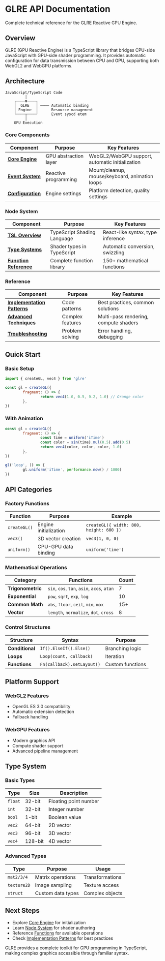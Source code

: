 # GLRE API Documentation

Complete technical reference for the GLRE Reactive GPU Engine.

## Overview

GLRE (GPU Reactive Engine) is a TypeScript library that bridges CPU-side JavaScript with GPU-side shader programming.
It provides automatic configuration for data transmission between CPU and GPU, supporting both WebGL2 and WebGPU platforms.

## Architecture

```
JavaScript/TypeScript Code
         │
    ┌────▼────┐
    │  GLRE   │ ──── Automatic binding
    │ Engine  │      Resource management
    └────┬────┘      Event syscd etem
         │
    GPU Execution
```

### Core Components

| Component                              | Purpose               | Key Features                                    |
| -------------------------------------- | --------------------- | ----------------------------------------------- |
| **[Core Engine](core/01-engine.md)**   | GPU abstraction layer | WebGL2/WebGPU support, automatic initialization |
| **[Event System](core/02-events.md)**  | Reactive programming  | Mount/cleanup, mouse/keyboard, animation loops  |
| **[Configuration](core/03-config.md)** | Engine settings       | Platform detection, quality settings            |

### Node System

| Component                                      | Purpose                     | Key Features                      |
| ---------------------------------------------- | --------------------------- | --------------------------------- |
| **[TSL Overview](node/04-overview.md)**        | TypeScript Shading Language | React-like syntax, type inference |
| **[Type Systems](node/05-systems.md)**         | Shader types in TypeScript  | Automatic conversion, swizzling   |
| **[Function Reference](node/06-functions.md)** | Complete function library   | 150+ mathematical functions       |

### Reference

| Component                                               | Purpose          | Key Features                          |
| ------------------------------------------------------- | ---------------- | ------------------------------------- |
| **[Implementation Patterns](ref/07-implementation.md)** | Code patterns    | Best practices, common solutions      |
| **[Advanced Techniques](ref/08-techniques.md)**         | Complex features | Multi-pass rendering, compute shaders |
| **[Troubleshooting](ref/09-troubleshoot.md)**           | Problem solving  | Error handling, debugging             |

## Quick Start

### Basic Setup

```javascript
import { createGL, vec4 } from 'glre'

const gl = createGL({
        fragment: () => {
                return vec4(1.0, 0.5, 0.2, 1.0) // Orange color
        },
})
```

### With Animation

```javascript
const gl = createGL({
        fragment: () => {
                const time = uniform('iTime')
                const color = sin(time).mul(0.5).add(0.5)
                return vec4(color, color, color, 1.0)
        },
})

gl('loop', () => {
        gl.uniform('iTime', performance.now() / 1000)
})
```

## API Categories

### Factory Functions

| Function     | Purpose               | Example                                 |
| ------------ | --------------------- | --------------------------------------- |
| `createGL()` | Engine initialization | `createGL({ width: 800, height: 600 })` |
| `vec3()`     | 3D vector creation    | `vec3(1, 0, 0)`                         |
| `uniform()`  | CPU-GPU data binding  | `uniform('time')`                       |

### Mathematical Operations

| Category          | Functions                                   | Count |
| ----------------- | ------------------------------------------- | ----- |
| **Trigonometric** | `sin`, `cos`, `tan`, `asin`, `acos`, `atan` | 7     |
| **Exponential**   | `pow`, `sqrt`, `exp`, `log`                 | 10    |
| **Common Math**   | `abs`, `floor`, `ceil`, `min`, `max`        | 15+   |
| **Vector**        | `length`, `normalize`, `dot`, `cross`       | 8     |

### Control Structures

| Structure       | Syntax                     | Purpose          |
| --------------- | -------------------------- | ---------------- |
| **Conditional** | `If().ElseIf().Else()`     | Branching logic  |
| **Loops**       | `Loop(count, callback)`    | Iteration        |
| **Functions**   | `Fn(callback).setLayout()` | Custom functions |

## Platform Support

### WebGL2 Features

- OpenGL ES 3.0 compatibility
- Automatic extension detection
- Fallback handling

### WebGPU Features

- Modern graphics API
- Compute shader support
- Advanced pipeline management

## Type System

### Basic Types

| Type    | Size    | Description           |
| ------- | ------- | --------------------- |
| `float` | 32-bit  | Floating point number |
| `int`   | 32-bit  | Integer number        |
| `bool`  | 1-bit   | Boolean value         |
| `vec2`  | 64-bit  | 2D vector             |
| `vec3`  | 96-bit  | 3D vector             |
| `vec4`  | 128-bit | 4D vector             |

### Advanced Types

| Type        | Purpose           | Usage           |
| ----------- | ----------------- | --------------- |
| `mat2/3/4`  | Matrix operations | Transformations |
| `texture2D` | Image sampling    | Texture access  |
| `struct`    | Custom data types | Complex objects |

## Next Steps

- Explore [Core Engine](core/engine.md) for initialization
- Learn [Node System](node/abstract.md) for shader authoring
- Reference [Functions](node/functions.md) for available operations
- Check [Implementation Patterns](ref/implementation-patterns.md) for best practices

GLRE provides a complete toolkit for GPU programming in TypeScript, making complex graphics accessible through familiar syntax.
